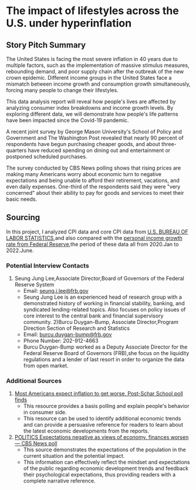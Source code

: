 # The impact of lifestyles across the U.S. under hyperinflation

## Story Pitch Summary
The United States is facing the most severe inflation in 40 years due to multiple factors, such as the implementation of massive stimulus measures, rebounding demand, and poor supply chain after the outbreak of the new crown epidemic. Different income groups in the United States face a mismatch between income growth and consumption growth simultaneously, forcing many people to change their lifestyles.

This data analysis report will reveal how people's lives are affected by analyzing consumer index breakdowns and income growth levels. By exploring different data, we will demonstrate how people's life patterns have been impacted since the Covid-19 pandemic.

A recent joint survey by George Mason University's School of Policy and Government and The Washington Post revealed that nearly 90 percent of respondents have begun purchasing cheaper goods, and about three-quarters have reduced spending on dining out and entertainment or postponed scheduled purchases.

The survey conducted by CBS News polling shows that rising prices are making many Americans worry about economic turn to negative expectations and being unable to afford their retirement, vacations, and even daily expenses. One-third of the respondents said they were "very concerned" about their ability to pay for goods and services to meet their basic needs.

## Sourcing

In this project, I analyzed CPI data and core CPI data from [U.S. BUREAU OF LABOR STATISTICS](https://www.bls.gov/charts/consumer-price-index/consumer-price-index-by-category.htm),and also compared with the [personal income growth rate from Federal Reserve](https://fred.stlouisfed.org/series/PI),the period of these data all from 2020.Jan to 2022.June.

### Potential Interview Contacts
1) Seung Jung Lee,Associate Director,Board of Governors of the Federal Reserve System
 	* Email: seung.j.lee@frb.gov 
	* Seung Jung Lee is an experienced head of research group with a demonstrated history of working in financial stability, banking, and syndicated lending-related topics. Also focuses on policy issues of core interest to the central bank and financial supervisory community.
2)Burcu Duygan-Bump, Associate Director,Program Direction Section of Research and Statistics
	* Email: burcu.duygan-bump@frb.gov
	* Phone Number: 202-912-4663
	* Burcu Duygan-Bump worked as a Deputy Associate Director for the Federal Reserve Board of Governors (FRB),she focus on the liquidity regulations and a lender of last resort in order to organize the data from open market.

### Additional Sources
1) [Most Americans expect inflation to get worse, Post-Schar School poll finds](https://www.washingtonpost.com/business/2022/06/09/inflation-worse-poll-americans/)
	* This resource provides a basis polling and explain people's behavior in consumer side.
	* This resource can be used to identify additional economic trends and can provide a persuasive reference for readers to learn about the latest economic developments from the reports. 
2) [POLITICS Expectations negative as views of economy, finances worsen — CBS News poll](https://www.cbsnews.com/news/economy-personal-finances-opinion-poll-2022-06-26/)
	* This source demonstrates the expectations of the population in the current situation and the potential impact.
	* This information can effectively reflect the mindset and expectations of the public regarding economic development trends and feedback their psychological expectations, thus providing readers with a complete narrative reference.
